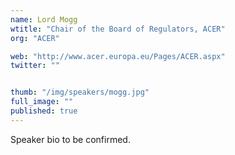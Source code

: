 ```yaml
---
name: Lord Mogg
wtitle: "Chair of the Board of Regulators, ACER"
org: "ACER"

web: "http://www.acer.europa.eu/Pages/ACER.aspx"
twitter: ""


thumb: "/img/speakers/mogg.jpg"
full_image: ""
published: true
---
```


Speaker bio to be confirmed.